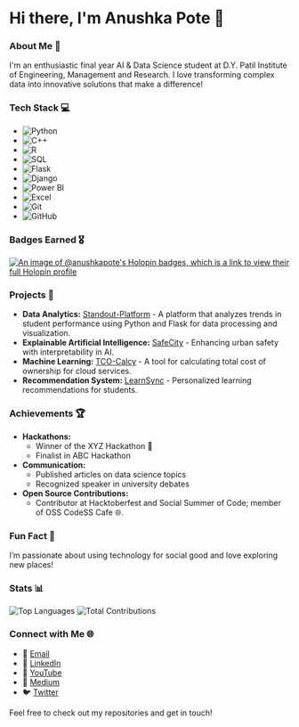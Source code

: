 # Hi there, I'm Anushka Pote 👋

### About Me 🌟
I'm an enthusiastic final year AI & Data Science student at D.Y. Patil Institute of Engineering, Management and Research. I love transforming complex data into innovative solutions that make a difference!

### Tech Stack 💻
- ![Python](https://img.shields.io/badge/-Python-3776AB?style=flat-square&logo=python&logoColor=white)
- ![C++](https://img.shields.io/badge/-C++-00599C?style=flat-square&logo=c%2B%2B&logoColor=white)
- ![R](https://img.shields.io/badge/-R-276DC3?style=flat-square&logo=r&logoColor=white)
- ![SQL](https://img.shields.io/badge/-SQL-4479A1?style=flat-square&logo=postgresql&logoColor=white)
- ![Flask](https://img.shields.io/badge/-Flask-000000?style=flat-square&logo=flask&logoColor=white)
- ![Django](https://img.shields.io/badge/-Django-092E20?style=flat-square&logo=django&logoColor=white)
- ![Power BI](https://img.shields.io/badge/-PowerBI-F2C811?style=flat-square&logo=power-bi&logoColor=black)
- ![Excel](https://img.shields.io/badge/-Excel-217346?style=flat-square&logo=microsoft-excel&logoColor=white)
- ![Git](https://img.shields.io/badge/-Git-F05032?style=flat-square&logo=git&logoColor=white)
- ![GitHub](https://img.shields.io/badge/-GitHub-181717?style=flat-square&logo=github&logoColor=white)

### Badges Earned 🎖️
[![An image of @anushkapote's Holopin badges, which is a link to view their full Holopin profile](https://holopin.me/anushkapote)](https://holopin.io/@anushkapote)

### Projects 🚀
- **Data Analytics:** [Standout-Platform](https://github.com/Anushka-Pote/StandOut-Platform) - A platform that analyzes trends in student performance using Python and Flask for data processing and visualization.
- **Explainable Artificial Intelligence:** [SafeCity](https://github.com/Anushka-Pote/SafeCity-with-XAI) - Enhancing urban safety with interpretability in AI.
- **Machine Learning:** [TCO-Calcy](https://github.com/Anushka-Pote/TCO-Cloud-Calcy) - A tool for calculating total cost of ownership for cloud services.
- **Recommendation System:** [LearnSync](https://github.com/Anushka-Pote/learnsync-platform) - Personalized learning recommendations for students.

### Achievements 🏆
- **Hackathons:**
  - Winner of the XYZ Hackathon 🥇
  - Finalist in ABC Hackathon
- **Communication:**
  - Published articles on data science topics
  - Recognized speaker in university debates
- **Open Source Contributions:**
  - Contributor at Hacktoberfest and Social Summer of Code; member of OSS CodeSS Cafe 🌐.

### Fun Fact 🎉
I’m passionate about using technology for social good and love exploring new places!

### Stats 📊
![Top Languages](https://github-readme-stats.vercel.app/api/top-langs/?username=Anushka-Pote&layout=compact&theme=radical)
![Total Contributions](https://github-readme-stats.vercel.app/api?username=Anushka-Pote&show_icons=true&theme=radical)

### Connect with Me 🌐
- 📧 [Email](mailto:anushkapote1603@gmail.com)
- 💼 [LinkedIn](https://www.linkedin.com/in/anushka-pote/)
- 🎥 [YouTube](https://www.youtube.com/@anushkapote6925)
- 📝 [Medium](https://medium.com/@anushkapote1603)
- 🐦 [Twitter](https://x.com/AnushkaPote)

Feel free to check out my repositories and get in touch!
